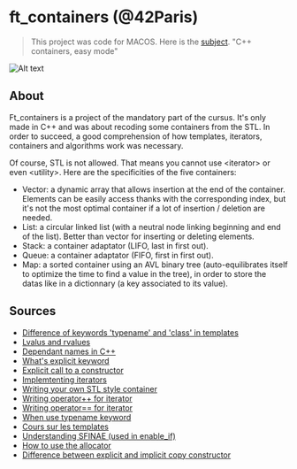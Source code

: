 # ft_containers (@42Paris)

> This project was code for MACOS. Here is the [subject][1].
"C++ containers, easy mode"

![Alt text](https://github.com/lucaslefrancq/42_philosophers/blob/main/philo_example.png)

## About

Ft_containers is a project of the mandatory part of the cursus.
It's only made in C++ and was about recoding some containers from the STL.
In order to succeed, a good comprehension of how templates, iterators, containers and 
algorithms work was necessary. 

Of course, STL is not allowed. That means 
you cannot use \<iterator\> or even \<utility\>. Here are the specificities of the five containers:

- Vector: a dynamic array that allows insertion at the end of the container. Elements can be easily access thanks with the corresponding index, but it's not the most optimal container if a lot of insertion / deletion are needed.
- List: a circular linked list (with a neutral node linking beginning and end of the list). Better than vector for inserting or deleting elements.
- Stack: a container adaptator (LIFO, last in first out).
- Queue: a container adaptator (FIFO, first in first out).
- Map: a sorted container using an AVL binary tree (auto-equilibrates itself to optimize the time to find a value in the tree), in order to store the datas like in a dictionnary (a key associated to its value).



## Sources

- [Difference of keywords 'typename' and 'class' in templates][2]
- [Lvalus and rvalues][3]
- [Dependant names in C++][4]
- [What's explicit keyword][5]
- [Explicit call to a constructor][15]
- [Implemtenting iterators][6]
- [Writing your own STL style container][7]
- [Writing operator++ for iterator][8]
- [Writing operator== for iterator][9]
- [When use typename keyword][10]
- [Cours sur les templates][11]
- [Understanding SFINAE (used in enable_if)][12]
- [How to use the allocator][13]
- [Difference between explicit and implicit copy constructor][14]

[1]: https://github.com/llefranc/42_ft_containers/blob/main/ft_containers.en.subject.pdf
[2]: https://stackoverflow.com/questions/2023977/difference-of-keywords-typename-and-class-in-templates
[3]: https://www.tutorialspoint.com/What-are-Lvalues-and-Rvalues-in-Cplusplus#:~:text=An%20lvalue%20(locator%20value)%20represents,some%20identifiable%20location%20in%20memory.
[4]: https://stackoverflow.com/questions/1527849/how-do-you-understand-dependent-names-in-c#:~:text=A%20dependent%20name%20is%20essentially,depends%20on%20a%20template%20argument.&text=Names%20that%20depend%20on%20a,at%20the%20point%20of%20definition.
[5]: https://stackoverflow.com/questions/121162/what-does-the-explicit-keyword-mean
[6]: https://stackoverflow.com/questions/8054273/how-to-implement-an-stl-style-iterator-and-avoid-common-pitfalls
[7]: https://stackoverflow.com/questions/7758580/writing-your-own-stl-container/7759622#7759622
[8]: https://stackoverflow.com/questions/4329677/increment-operator-iterator-implementation
[9]: https://stackoverflow.com/questions/12806657/writing-an-operator-function-for-an-iterator-in-c
[10]: https://stackoverflow.com/questions/7923369/when-is-the-typename-keyword-necessary
[11]: https://cpp.developpez.com/cours/cpp/?page=page_14
[12]: https://en.wikibooks.org/wiki/More_C%2B%2B_Idioms/SFINAE
[13]: https://stackoverflow.com/questions/59539057/c-does-it-lead-to-double-free-when-destroy-element-in-allocatorstring
[14]: https://stackoverflow.com/questions/1051379/is-there-a-difference-between-copy-initialization-and-direct-initialization
[15]: https://stackoverflow.com/questions/12036037/explicit-call-to-a-constructor